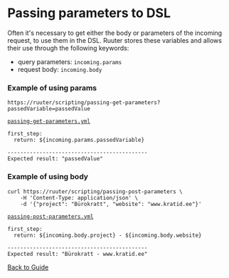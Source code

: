# Passing parameters to DSL

Often it's necessary to get either the body or parameters of the incoming request, to use them in the DSL. Ruuter stores these variables and allows their use
through the following keywords:

* query parameters: `incoming.params`
* request body: `incoming.body`

### Example of using params

```
https://ruuter/scripting/passing-get-parameters?passedVariable=passedValue
```

[`passing-get-parameters.yml`](../../DSL/GET/scripting/passing-get-parameters.yml)

```
first_step:
  return: ${incoming.params.passedVariable}
    
--------------------------------------------
Expected result: "passedValue" 
```

### Example of using body

```
curl https://ruuter/scripting/passing-post-parameters \
    -H 'Content-Type: application/json' \
    -d '{"project": "Bürokratt", "website": "www.kratid.ee"}'
```

[`passing-post-parameters.yml`](../../DSL/POST/scripting/passing-post-parameters.yml)

```        
first_step:
  return: ${incoming.body.project} - ${incoming.body.website}
    
--------------------------------------------
Expected result: "Bürokratt - www.kratid.ee" 
```

[Back to Guide](../GUIDE.md#Writing-DSL-files)
